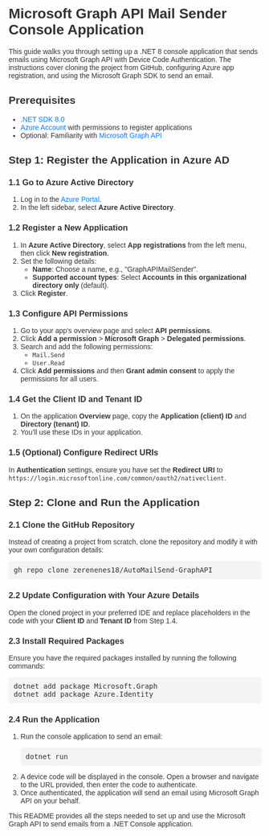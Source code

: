 <html lang="en">
<head>
    <meta charset="UTF-8">
    <meta name="viewport" content="width=device-width, initial-scale=1.0">
</head>
<body style="font-family: Arial, sans-serif; margin: 20px; color: #333;">
    <h1 style="color: #333;">Microsoft Graph API Mail Sender Console Application</h1>
    <p>This guide walks you through setting up a .NET 8 console application that sends emails using Microsoft Graph API with Device Code Authentication. The instructions cover cloning the project from GitHub, configuring Azure app registration, and using the Microsoft Graph SDK to send an email.</p>
    <h2>Prerequisites</h2>
    <ul>
        <li><a href="https://dotnet.microsoft.com/download/dotnet/8.0" style="color: #007bff; text-decoration: none;">.NET SDK 8.0</a></li>
        <li><a href="https://portal.azure.com/" style="color: #007bff; text-decoration: none;">Azure Account</a> with permissions to register applications</li>
        <li>Optional: Familiarity with <a href="https://learn.microsoft.com/en-us/graph/overview" style="color: #007bff; text-decoration: none;">Microsoft Graph API</a></li>
    </ul>
    <h2>Step 1: Register the Application in Azure AD</h2>
    <h3>1.1 Go to Azure Active Directory</h3>
    <ol>
        <li>Log in to the <a href="https://portal.azure.com/" style="color: #007bff; text-decoration: none;">Azure Portal</a>.</li>
        <li>In the left sidebar, select <strong>Azure Active Directory</strong>.</li>
    </ol>
    <h3>1.2 Register a New Application</h3>
    <ol>
        <li>In <strong>Azure Active Directory</strong>, select <strong>App registrations</strong> from the left menu, then click <strong>New registration</strong>.</li>
        <li>Set the following details:
            <ul>
                <li><strong>Name</strong>: Choose a name, e.g., "GraphAPIMailSender".</li>
                <li><strong>Supported account types</strong>: Select <strong>Accounts in this organizational directory only</strong> (default).</li>
            </ul>
        </li>
        <li>Click <strong>Register</strong>.</li>
    </ol>
    <h3>1.3 Configure API Permissions</h3>
    <ol>
        <li>Go to your app's overview page and select <strong>API permissions</strong>.</li>
        <li>Click <strong>Add a permission</strong> > <strong>Microsoft Graph</strong> > <strong>Delegated permissions</strong>.</li>
        <li>Search and add the following permissions:
            <ul>
                <li><code>Mail.Send</code></li>
                <li><code>User.Read</code></li>
            </ul>
        </li>
        <li>Click <strong>Add permissions</strong> and then <strong>Grant admin consent</strong> to apply the permissions for all users.</li>
    </ol>
    <h3>1.4 Get the Client ID and Tenant ID</h3>
    <ol>
        <li>On the application <strong>Overview</strong> page, copy the <strong>Application (client) ID</strong> and <strong>Directory (tenant) ID</strong>.</li>
        <li>You’ll use these IDs in your application.</li>
    </ol>
    <h3>1.5 (Optional) Configure Redirect URIs</h3>
    <p>In <strong>Authentication</strong> settings, ensure you have set the <strong>Redirect URI</strong> to <code>https://login.microsoftonline.com/common/oauth2/nativeclient</code>.</p>
    <h2>Step 2: Clone and Run the Application</h2>
    <h3>2.1 Clone the GitHub Repository</h3>
    <p>Instead of creating a project from scratch, clone the repository and modify it with your own configuration details:</p>
    <pre style="background-color: #f4f4f4; padding: 10px; border-radius: 5px;">gh repo clone zerenenes18/AutoMailSend-GraphAPI</pre>
    <h3>2.2 Update Configuration with Your Azure Details</h3>
    <p>Open the cloned project in your preferred IDE and replace placeholders in the code with your <strong>Client ID</strong> and <strong>Tenant ID</strong> from Step 1.4.</p>
    <h3>2.3 Install Required Packages</h3>
    <p>Ensure you have the required packages installed by running the following commands:</p>
    <pre style="background-color: #f4f4f4; padding: 10px; border-radius: 5px;">dotnet add package Microsoft.Graph<br>dotnet add package Azure.Identity</pre>
    <h3>2.4 Run the Application</h3>
    <ol>
        <li>Run the console application to send an email:
            <pre style="background-color: #f4f4f4; padding: 10px; border-radius: 5px;">dotnet run</pre>
        </li>
        <li>A device code will be displayed in the console. Open a browser and navigate to the URL provided, then enter the code to authenticate.</li>
        <li>Once authenticated, the application will send an email using Microsoft Graph API on your behalf.</li>
    </ol>
    <p>This README provides all the steps needed to set up and use the Microsoft Graph API to send emails from a .NET Console application.</p>
</body>
</html>
